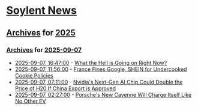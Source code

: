 # [Soylent News](../../../README.md)

## [Archives](../../index.md) for [2025](../index.md)

### [Archives](../../index.md) for [2025-09-07](index.md)

* [2025-09-07, 16:47:00](https://soylentnews.org/article.pl?sid=25/09/07/001206&from=rss) - [What the Hell is Going on Right Now?](https://soylentnews.org/article.pl?sid=25/09/07/001206&from=rss)
* [2025-09-07, 11:56:00](https://soylentnews.org/article.pl?sid=25/09/06/1527240&from=rss) - [France Fines Google, SHEIN for Undercooked Cookie Policies](https://soylentnews.org/article.pl?sid=25/09/06/1527240&from=rss)
* [2025-09-07, 07:11:00](https://soylentnews.org/article.pl?sid=25/09/06/1514247&from=rss) - [Nvidia's Next-Gen AI Chip Could Double the Price of H20 If China Export is Approved](https://soylentnews.org/article.pl?sid=25/09/06/1514247&from=rss)
* [2025-09-07, 02:27:00](https://soylentnews.org/article.pl?sid=25/09/06/1510251&from=rss) - [Porsche's New Cayenne Will Charge Itself Like No Other EV](https://soylentnews.org/article.pl?sid=25/09/06/1510251&from=rss)
